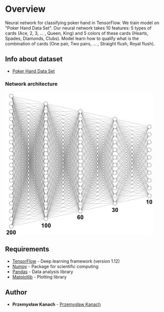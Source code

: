 # Overview

Neural network for classifying poker hand in TensorFlow. We train model on "Poker Hand Data Set". Our neural network takes 10 features: 5 types of cards (Ace, 2, 3, ... , Queen, King) and 5 colors of these cards (Hearts, Spades, Diamonds, Clubs). Model learn how to qualify what is the combination of cards (One pair, Two pairs, ... , Straight flush, Royal flush).

## Info about dataset

* [Poker Hand Data Set](https://archive.ics.uci.edu/ml/datasets/Poker+Hand)

### Network architecture

![Network architecture](/poker_architecture.png)

## Requirements

* [TensorFlow](https://www.tensorflow.org) - Deep learning framework (version 1.12)
* [Numpy](http://www.numpy.org) - Package for scientific computing
* [Pandas](https://pandas.pydata.org) - Data analysis library
* [Matplotlib](https://matplotlib.org) - Plotting library

## Author

* **Przemysław Kanach** - [Przemysław Kanach](https://github.com/Przemoo16)

